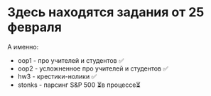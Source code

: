 # Здесь находятся задания от 25 февраля
А именно:
- oop1 - про учителей и студентов ✅
- oop2 - усложненное про учителей и студентов ✅
- hw3 - крестики-нолики ✅
- stonks - парсинг S&P 500 ⏳в процессе⏳
